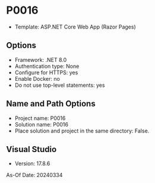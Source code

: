 # P0016

* Template: ASP.NET Core Web App (Razor Pages)


## Options

* Framework: .NET 8.0
* Authentication type: None
* Configure for HTTPS: yes
* Enable Docker: no
* Do not use top-level statements: yes

 
## Name and Path Options

* Project name: P0016
* Solution name: P0016
* Place solution and project in the same directory: False.

 
## Visual Studio

* Version: 17.8.6

As-Of Date: 20240334
